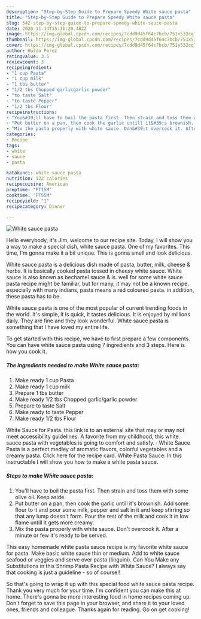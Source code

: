 ```yaml
---
description: "Step-by-Step Guide to Prepare Speedy White sauce pasta"
title: "Step-by-Step Guide to Prepare Speedy White sauce pasta"
slug: 542-step-by-step-guide-to-prepare-speedy-white-sauce-pasta
date: 2020-11-14T15:31:20.482Z
image: https://img-global.cpcdn.com/recipes/7cdd9d45f64c7bcb/751x532cq70/white-sauce-pasta-recipe-main-photo.jpg
thumbnail: https://img-global.cpcdn.com/recipes/7cdd9d45f64c7bcb/751x532cq70/white-sauce-pasta-recipe-main-photo.jpg
cover: https://img-global.cpcdn.com/recipes/7cdd9d45f64c7bcb/751x532cq70/white-sauce-pasta-recipe-main-photo.jpg
author: Hulda Perez
ratingvalue: 3.5
reviewcount: 3
recipeingredient:
- "1 cup Pasta"
- "1 cup milk"
- "1 tbs butter"
- "1/2 tbs Chopped garlicgarlic powder"
- "to taste Salt"
- "to taste Pepper"
- "1/2 tbs Flour"
recipeinstructions:
- "You&#39;ll have to boil the pasta first. Then strain and toss them with some olive oil. Keep aside."
- "Put butter on a pan, then cook the garlic untill it&#39;s brownish. Add some flour to it and pour some milk, pepper and salt in it and keep stirring so that any lump doesn&#39;t form. Pour the rest of the milk and cook it in low flame untill it gets more creamy."
- "Mix the pasta properly with white sauce. Don&#39;t overcook it. After a minute or few it&#39;s ready to be served."
categories:
- Recipe
tags:
- white
- sauce
- pasta

katakunci: white sauce pasta 
nutrition: 122 calories
recipecuisine: American
preptime: "PT15M"
cooktime: "PT55M"
recipeyield: "1"
recipecategory: Dinner

---
```



![White sauce pasta](https://img-global.cpcdn.com/recipes/7cdd9d45f64c7bcb/751x532cq70/white-sauce-pasta-recipe-main-photo.jpg)

Hello everybody, it's Jim, welcome to our recipe site. Today, I will show you a way to make a special dish, white sauce pasta. One of my favorites. This time, I'm gonna make it a bit unique. This is gonna smell and look delicious.

White sauce pasta is a delicious dish made of pasta, butter, milk, cheese &amp; herbs. It is basically cooked pasta tossed in cheesy white sauce. White sauce is also known as bechamel sauce &amp; is. well for some white sauce pasta recipe might be familiar, but for many, it may not be a known recipe. especially with many indians, pasta means a red coloured pasta. in addition, these pasta has to be.

White sauce pasta is one of the most popular of current trending foods in the world. It's simple, it is quick, it tastes delicious. It is enjoyed by millions daily. They are fine and they look wonderful. White sauce pasta is something that I have loved my entire life.


To get started with this recipe, we have to first prepare a few components. You can have white sauce pasta using 7 ingredients and 3 steps. Here is how you cook it.

<!--inarticleads1-->

##### The ingredients needed to make White sauce pasta:

1. Make ready 1 cup Pasta
1. Make ready 1 cup milk
1. Prepare 1 tbs butter
1. Make ready 1/2 tbs Chopped garlic/garlic powder
1. Prepare to taste Salt
1. Make ready to taste Pepper
1. Make ready 1/2 tbs Flour


White Sauce for Pasta. this link is to an external site that may or may not meet accessibility guidelines. A favorite from my childhood, this white sauce pasta with vegetables is going to comfort and satisfy. · White Sauce Pasta is a perfect medley of aromatic flavors, colorful vegetables and a creamy pasta. Click here for the recipe card. White Pasta Sauce: In this instructable I will show you how to make a white pasta sauce. 

<!--inarticleads2-->

##### Steps to make White sauce pasta:

1. You&#39;ll have to boil the pasta first. Then strain and toss them with some olive oil. Keep aside.
1. Put butter on a pan, then cook the garlic untill it&#39;s brownish. Add some flour to it and pour some milk, pepper and salt in it and keep stirring so that any lump doesn&#39;t form. Pour the rest of the milk and cook it in low flame untill it gets more creamy.
1. Mix the pasta properly with white sauce. Don&#39;t overcook it. After a minute or few it&#39;s ready to be served.


This easy homemade white pasta sauce recipe is my favorite white sauce for pasta. Make basic white sauce thin or medium. Add to white sauce seafood or veggies and serve over pasta (linguini). Can You Make any Substitutions in this Shrimp Pasta Recipe with White Sauce? I always say that cooking is just a guideline - so of course!! 

So that's going to wrap it up with this special food white sauce pasta recipe. Thank you very much for your time. I'm confident you can make this at home. There's gonna be more interesting food in home recipes coming up. Don't forget to save this page in your browser, and share it to your loved ones, friends and colleague. Thanks again for reading. Go on get cooking!
